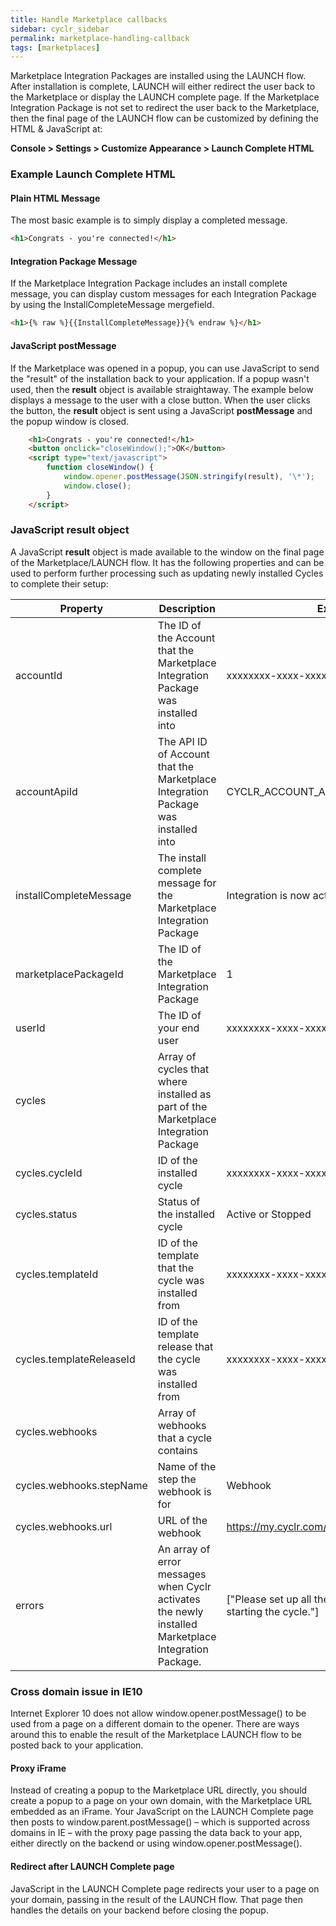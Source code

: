 ```yaml
---
title: Handle Marketplace callbacks
sidebar: cyclr_sidebar
permalink: marketplace-handling-callback
tags: [marketplaces]
---
```


Marketplace Integration Packages are installed using the LAUNCH flow.  After installation is complete, LAUNCH will either redirect the user back to the Marketplace or display the LAUNCH complete page. If the Marketplace Integration Package is not set to redirect the user back to the Marketplace, then the final page of the LAUNCH flow can be customized by defining the HTML &amp; JavaScript at:

**Console > Settings > Customize Appearance > Launch Complete HTML**

### Example Launch Complete HTML

#### Plain HTML Message

The most basic example is to simply display a completed message.

````html
<h1>Congrats - you're connected!</h1>
````

#### Integration Package Message

If the Marketplace Integration Package includes an install complete message, you can display custom messages for each Integration Package by using the InstallCompleteMessage mergefield.

````html
<h1>{% raw %}{{InstallCompleteMessage}}{% endraw %}</h1>
````

#### JavaScript postMessage

If the Marketplace was opened in a popup, you can use JavaScript to send the "result" of the installation back to your application.  If a popup wasn't used, then the **result** object is available straightaway.  The example below displays a message to the user with a close button.  When the user clicks the button, the **result** object is sent using a JavaScript **postMessage** and the popup window is closed.

```html
    <h1>Congrats - you're connected!</h1>
    <button onclick="closeWindow();">OK</button>
    <script type="text/javascript"> 
        function closeWindow() {
            window.opener.postMessage(JSON.stringify(result), '\*');
            window.close(); 
        }
    </script>
```

### JavaScript result object

A JavaScript **result** object is made available to the window on the final page of the Marketplace/LAUNCH flow.  It has the following properties and can be used to perform further processing such as updating newly installed Cycles to complete their setup:

| Property | Description | Example |
| --- | --- | --- |
| accountId | The ID of the Account that the Marketplace Integration Package was installed into | xxxxxxxx-xxxx-xxxx-xxxx-xxxxxxxxxxxx |
| accountApiId | The API ID of Account that the Marketplace Integration Package was installed into | CYCLR_ACCOUNT_API_ID |
| installCompleteMessage | The install complete message for the Marketplace Integration Package | Integration is now active |
| marketplacePackageId | The ID of the Marketplace Integration Package | 1 |
| userId | The ID of your end user | xxxxxxxx-xxxx-xxxx-xxxx-xxxxxxxxxxxx |
| cycles | Array of cycles that where installed as part of the Marketplace Integration Package |  |
| cycles.cycleId | ID of the installed cycle | xxxxxxxx-xxxx-xxxx-xxxx-xxxxxxxxxxxx |
| cycles.status | Status of the installed cycle | Active or Stopped |
| cycles.templateId | ID of the template that the cycle was installed from | xxxxxxxx-xxxx-xxxx-xxxx-xxxxxxxxxxxx |
| cycles.templateReleaseId | ID of the template release that the cycle was installed from | xxxxxxxx-xxxx-xxxx-xxxx-xxxxxxxxxxxx |
| cycles.webhooks | Array of webhooks that a cycle contains |  |
| cycles.webhooks.stepName | Name of the step the webhook is for | Webhook |
| cycles.webhooks.url | URL of the webhook | https://my.cyclr.com/api/webhook/abcdefg123 |
| errors | An array of error messages when Cyclr activates the newly installed Marketplace Integration Package. | ["Please set up all the steps correctly before starting the cycle."] |

### Cross domain issue in IE10

Internet Explorer 10 does not allow window.opener.postMessage() to be used from a page on a different domain to the opener. There are ways around this to enable the result of the Marketplace LAUNCH flow to be posted back to your application.

#### Proxy iFrame

Instead of creating a popup to the Marketplace URL directly, you should create a popup to a page on your own domain, with the Marketplace URL embedded as an iFrame. Your JavaScript on the LAUNCH Complete page then posts to window.parent.postMessage() – which is supported across domains in IE – with the proxy page passing the data back to your app, either directly on the backend or using window.opener.postMessage().

#### Redirect after LAUNCH Complete page

JavaScript in the LAUNCH Complete page redirects your user to a page on your domain, passing in the result of the LAUNCH flow. That page then handles the details on your backend before closing the popup.
